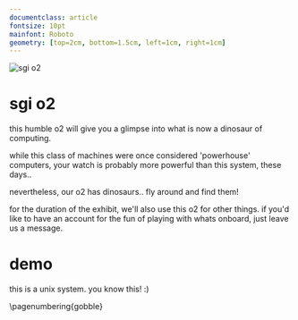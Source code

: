 ```yaml
---
documentclass: article
fontsize: 10pt
mainfont: Roboto
geometry: [top=2cm, bottom=1.5cm, left=1cm, right=1cm]
---
```


[o2]: https://github.com/seclorum/timetron2019/raw/master/collection/o2.png "sgi o2"

![][o2]

# sgi o2

this humble o2 will give you a glimpse into what is now a dinosaur of computing. 

while this class of machines were once considered 'powerhouse' computers, your watch is probably more powerful than this system, these days.. 

nevertheless, our o2 has dinosaurs.. fly around and find them!

for the duration of the exhibit, we'll also use this o2 for other things.  if you'd like to have an account for the fun of playing with whats onboard, just leave us a message.

# demo

this is a unix system.  you know this!  :)
 
\pagenumbering{gobble}
